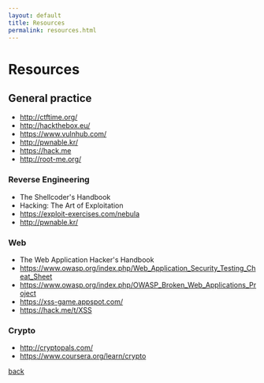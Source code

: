 ```yaml
---
layout: default
title: Resources
permalink: resources.html
---
```


# Resources

## General practice

* http://ctftime.org/
* http://hackthebox.eu/
* https://www.vulnhub.com/
* http://pwnable.kr/
* https://hack.me
* http://root-me.org/

### Reverse Engineering

* The Shellcoder's Handbook
* Hacking: The Art of Exploitation
* https://exploit-exercises.com/nebula
* http://pwnable.kr/

### Web

* The Web Application Hacker's Handbook
* https://www.owasp.org/index.php/Web_Application_Security_Testing_Cheat_Sheet
* https://www.owasp.org/index.php/OWASP_Broken_Web_Applications_Project
* https://xss-game.appspot.com/
* https://hack.me/t/XSS

### Crypto

* http://cryptopals.com/
* https://www.coursera.org/learn/crypto

[back](./)
